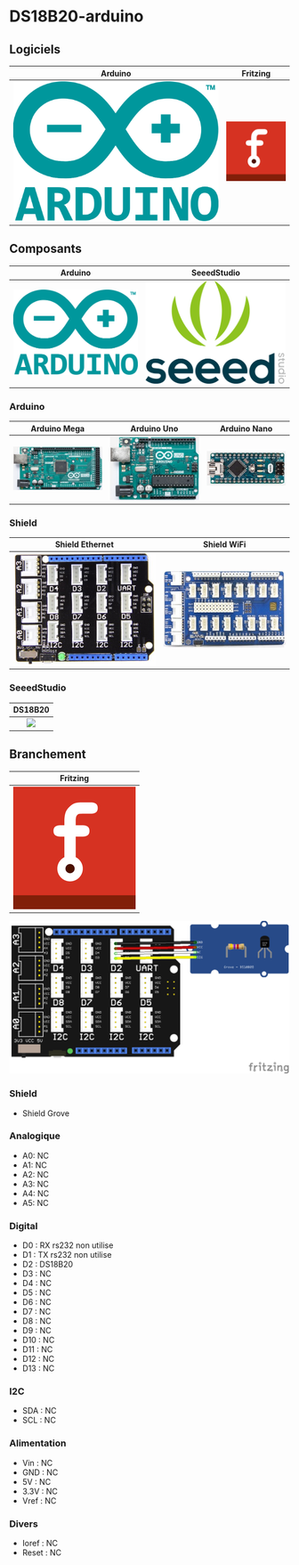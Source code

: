 # DS18B20-arduino

## Logiciels
| Arduino |Fritzing |
| :-----: | :------:|
| ![](/icone/Arduino.png) |![](/icone/Fritzing.png) |

## Composants
| Arduino | SeeedStudio |
| :-----: | :------: |
| ![](/icone/Arduino.png) |  ![](/icone/Seeed_Studio.png) |

### Arduino
| Arduino Mega  | Arduino Uno | Arduino Nano |
| :-------------: | :-------------: | :-------------: |
| ![](/composants/Arduino%20Mega.jpg) | ![](/composants/Arduino%20Uno.jpg) | ![](/composants/Arduino%20Nano.jpg) |

### Shield
| Shield Ethernet | Shield WiFi |
| :-------------: | :-------------: |
| ![](/composants/SeeedStudio/Shield_Grove_Base.png) | ![](/composants/SeeedStudio/Shield_Grove_Mega.jpg) |
 
### SeeedStudio
| DS18B20 |
| :-------------: |
| ![](/composants/SeeedStudio/Grove_) |

## Branchement
| Fritzing | 
| :-------------: | 
| ![](/icone/Fritzing.png) |

![](/fritzing/DS18B20.png)

### Shield
* Shield Grove

### Analogique
* A0: NC
* A1: NC
* A2: NC
* A3: NC
* A4: NC
* A5: NC

### Digital
* D0 : RX rs232 non utilise
* D1 : TX rs232 non utilise
* D2 : DS18B20
* D3 : NC
* D4 : NC
* D5 : NC
* D6 : NC
* D7 : NC
* D8 : NC
* D9 : NC
* D10 : NC
* D11 : NC
* D12 : NC
* D13 : NC 

### I2C
* SDA : NC
* SCL : NC

### Alimentation
* Vin : NC
* GND : NC
* 5V : NC
* 3.3V : NC
* Vref : NC

### Divers 
* Ioref : NC
* Reset : NC
